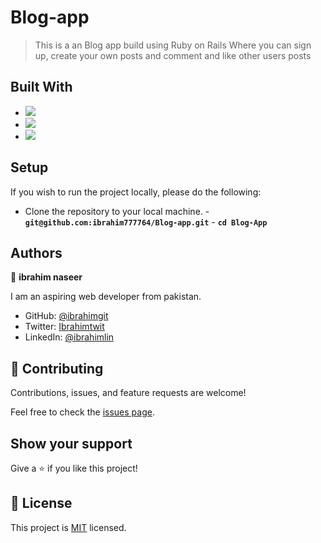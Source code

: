 # Blog-app

> This is a an Blog app build using Ruby on Rails Where you can sign up, create your own posts and comment and like other users posts
## Built With

- ![](https://img.shields.io/badge/Github-blueviolet)
- ![](https://img.shields.io/badge/Ruby-red)
- ![](https://img.shields.io/badge/Ruby*on*Rails-red)

## Setup

If you wish to run the project locally, please do the following:

- Clone the repository to your local machine. - **`git@github.com:ibrahim777764/Blog-app.git`** - **`cd Blog-App`**

## Authors

👤 **ibrahim naseer**

I am an aspiring web developer from pakistan.
- GitHub: [@ibrahimgit](https://github.com/ibrahim777764)
- Twitter: [Ibrahimtwit](https://twitter.com/Ibrahim66650696)
- LinkedIn: [@ibrahimlin](https://www.linkedin.com/in/ibrahim-naseer-215667225/)

## 🤝 Contributing

Contributions, issues, and feature requests are welcome!

Feel free to check the [issues page](https://github.com/ibrahim777764/Blog-app/issues).

## Show your support

Give a ⭐️ if you like this project!

## 📝 License

This project is [MIT](./MIT.md) licensed.
